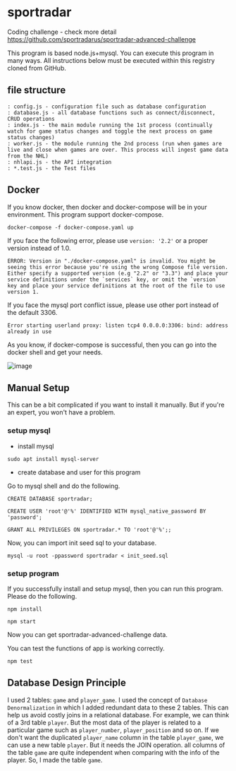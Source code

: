 # sportradar

Coding challenge - check more detail https://github.com/sportradarus/sportradar-advanced-challenge

This program is based node.js+mysql.
You can execute this program in many ways.
All instructions below must be executed within this registry cloned from GitHub.

## file structure

```
: config.js - configuration file such as database configuration
: database.js - all database functions such as connect/disconnect, CRUD operations
: index.js - the main module running the 1st process (continually watch for game status changes and toggle the next process on game status changes)
: worker.js - the module running the 2nd process (run when games are live and close when games are over. This process will ingest game data from the NHL)
: nhlapi.js - the API integration
: *.test.js - the Test files
```

## Docker

If you know docker, then docker and docker-compose will be in your environment.
This program support docker-compose.

`docker-compose -f docker-compose.yaml up`

If you face the following error, please use `version: '2.2'` or a proper version instead of 1.0.

```
ERROR: Version in "./docker-compose.yaml" is invalid. You might be seeing this error because you're using the wrong Compose file version. Either specify a supported version (e.g "2.2" or "3.3") and place your service definitions under the `services` key, or omit the `version` key and place your service definitions at the root of the file to use version 1.
```

If you face the mysql port conflict issue, please use other port instead of the default 3306.

```
Error starting userland proxy: listen tcp4 0.0.0.0:3306: bind: address already in use
```

As you know, if docker-compose is successful, then you can go into the docker shell and get your needs.

![image](https://user-images.githubusercontent.com/43288800/232275073-079c5fe9-a28d-46ed-bcea-f47022add61a.png)

## Manual Setup

This can be a bit complicated if you want to install it manually.
But if you're an expert, you won't have a problem.

### setup mysql

- install mysql

`sudo apt install mysql-server`

- create database and user for this program

Go to mysql shell and do the following.

`CREATE DATABASE sportradar;`

`CREATE USER 'root'@'%' IDENTIFIED WITH mysql_native_password BY 'password';`

`GRANT ALL PRIVILEGES ON sportradar.* TO 'root'@'%';;`

Now, you can import init seed sql to your database.

`mysql -u root -ppassword sportradar < init_seed.sql`

### setup program

If you successfully install and setup mysql, then you can run this program.
Please do the following.

`npm install`

`npm start`

Now you can get sportradar-advanced-challenge data.

You can test the functions of app is working correctly.

`npm test`

## Database Design Principle

I used 2 tables: `game` and `player_game`.
I used the concept of `Database Denormalization` in which I added redundant data to these 2 tables.
This can help us avoid costly joins in a relational database.
For example, we can think of a 3rd table `player`.
But the most data of the player is related to a particular game such as `player_number`, `player_position` and so on.
If we don't want the duplicated `player_name` column in the table `player_game`, we can use a new table `player`. But it needs the JOIN operation.
all columns of the table `game` are quite independent when comparing with the info of the player.
So, I made the table `game`.
